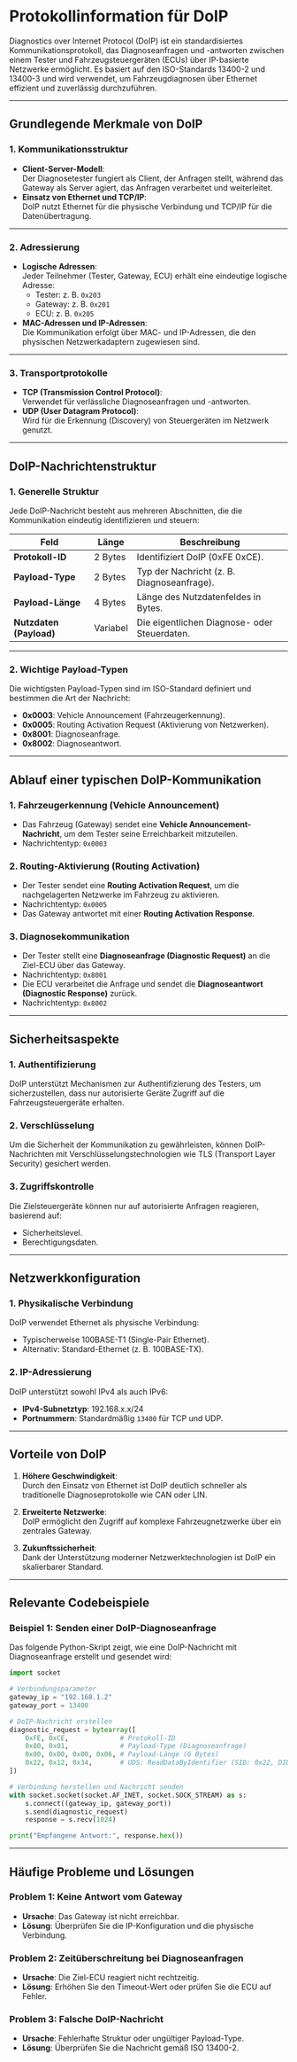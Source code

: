 # Protokollinformation für DoIP

Diagnostics over Internet Protocol (DoIP) ist ein standardisiertes Kommunikationsprotokoll, das Diagnoseanfragen und -antworten zwischen einem Tester und Fahrzeugsteuergeräten (ECUs) über IP-basierte Netzwerke ermöglicht. Es basiert auf den ISO-Standards 13400-2 und 13400-3 und wird verwendet, um Fahrzeugdiagnosen über Ethernet effizient und zuverlässig durchzuführen.

---

## Grundlegende Merkmale von DoIP

### 1. Kommunikationsstruktur
- **Client-Server-Modell**:  
  Der Diagnosetester fungiert als Client, der Anfragen stellt, während das Gateway als Server agiert, das Anfragen verarbeitet und weiterleitet.
- **Einsatz von Ethernet und TCP/IP**:  
  DoIP nutzt Ethernet für die physische Verbindung und TCP/IP für die Datenübertragung.

---

### 2. Adressierung
- **Logische Adressen**:  
  Jeder Teilnehmer (Tester, Gateway, ECU) erhält eine eindeutige logische Adresse:
  - Tester: z. B. `0x203`
  - Gateway: z. B. `0x201`
  - ECU: z. B. `0x205`
- **MAC-Adressen und IP-Adressen**:  
  Die Kommunikation erfolgt über MAC- und IP-Adressen, die den physischen Netzwerkadaptern zugewiesen sind.

---

### 3. Transportprotokolle
- **TCP (Transmission Control Protocol)**:  
  Verwendet für verlässliche Diagnoseanfragen und -antworten.
- **UDP (User Datagram Protocol)**:  
  Wird für die Erkennung (Discovery) von Steuergeräten im Netzwerk genutzt.

---

## DoIP-Nachrichtenstruktur

### 1. Generelle Struktur
Jede DoIP-Nachricht besteht aus mehreren Abschnitten, die die Kommunikation eindeutig identifizieren und steuern:

| Feld               | Länge      | Beschreibung                                      |
|---------------------|------------|--------------------------------------------------|
| **Protokoll-ID**    | 2 Bytes    | Identifiziert DoIP (0xFE 0xCE).                  |
| **Payload-Type**    | 2 Bytes    | Typ der Nachricht (z. B. Diagnoseanfrage).       |
| **Payload-Länge**   | 4 Bytes    | Länge des Nutzdatenfeldes in Bytes.              |
| **Nutzdaten (Payload)** | Variabel | Die eigentlichen Diagnose- oder Steuerdaten.     |

---

### 2. Wichtige Payload-Typen
Die wichtigsten Payload-Typen sind im ISO-Standard definiert und bestimmen die Art der Nachricht:
- **0x0003**: Vehicle Announcement (Fahrzeugerkennung).
- **0x0005**: Routing Activation Request (Aktivierung von Netzwerken).
- **0x8001**: Diagnoseanfrage.
- **0x8002**: Diagnoseantwort.

---

## Ablauf einer typischen DoIP-Kommunikation

### 1. Fahrzeugerkennung (Vehicle Announcement)
- Das Fahrzeug (Gateway) sendet eine **Vehicle Announcement-Nachricht**, um dem Tester seine Erreichbarkeit mitzuteilen.  
- Nachrichtentyp: `0x0003`

### 2. Routing-Aktivierung (Routing Activation)
- Der Tester sendet eine **Routing Activation Request**, um die nachgelagerten Netzwerke im Fahrzeug zu aktivieren.
- Nachrichtentyp: `0x0005`
- Das Gateway antwortet mit einer **Routing Activation Response**.

### 3. Diagnosekommunikation
- Der Tester stellt eine **Diagnoseanfrage (Diagnostic Request)** an die Ziel-ECU über das Gateway.
- Nachrichtentyp: `0x8001`
- Die ECU verarbeitet die Anfrage und sendet die **Diagnoseantwort (Diagnostic Response)** zurück.
- Nachrichtentyp: `0x8002`

---

## Sicherheitsaspekte

### 1. Authentifizierung
DoIP unterstützt Mechanismen zur Authentifizierung des Testers, um sicherzustellen, dass nur autorisierte Geräte Zugriff auf die Fahrzeugsteuergeräte erhalten.

### 2. Verschlüsselung
Um die Sicherheit der Kommunikation zu gewährleisten, können DoIP-Nachrichten mit Verschlüsselungstechnologien wie TLS (Transport Layer Security) gesichert werden.

### 3. Zugriffskontrolle
Die Zielsteuergeräte können nur auf autorisierte Anfragen reagieren, basierend auf:
- Sicherheitslevel.
- Berechtigungsdaten.

---

## Netzwerkkonfiguration

### 1. Physikalische Verbindung
DoIP verwendet Ethernet als physische Verbindung:
- Typischerweise 100BASE-T1 (Single-Pair Ethernet).
- Alternativ: Standard-Ethernet (z. B. 100BASE-TX).

### 2. IP-Adressierung
DoIP unterstützt sowohl IPv4 als auch IPv6:
- **IPv4-Subnetztyp**: 192.168.x.x/24
- **Portnummern**: Standardmäßig `13400` für TCP und UDP.

---

## Vorteile von DoIP

1. **Höhere Geschwindigkeit**:  
   Durch den Einsatz von Ethernet ist DoIP deutlich schneller als traditionelle Diagnoseprotokolle wie CAN oder LIN.
   
2. **Erweiterte Netzwerke**:  
   DoIP ermöglicht den Zugriff auf komplexe Fahrzeugnetzwerke über ein zentrales Gateway.

3. **Zukunftssicherheit**:  
   Dank der Unterstützung moderner Netzwerktechnologien ist DoIP ein skalierbarer Standard.

---

## Relevante Codebeispiele

### Beispiel 1: Senden einer DoIP-Diagnoseanfrage
Das folgende Python-Skript zeigt, wie eine DoIP-Nachricht mit Diagnoseanfrage erstellt und gesendet wird:

```python
import socket

# Verbindungsparameter
gateway_ip = "192.168.1.2"
gateway_port = 13400

# DoIP-Nachricht erstellen
diagnostic_request = bytearray([
    0xFE, 0xCE,             # Protokoll-ID
    0x80, 0x01,             # Payload-Type (Diagnoseanfrage)
    0x00, 0x00, 0x00, 0x06, # Payload-Länge (6 Bytes)
    0x22, 0x12, 0x34,       # UDS: ReadDataByIdentifier (SID: 0x22, DID: 0x1234)
])

# Verbindung herstellen und Nachricht senden
with socket.socket(socket.AF_INET, socket.SOCK_STREAM) as s:
    s.connect((gateway_ip, gateway_port))
    s.send(diagnostic_request)
    response = s.recv(1024)

print("Empfangene Antwort:", response.hex())
```

---

## Häufige Probleme und Lösungen

### Problem 1: Keine Antwort vom Gateway
- **Ursache**: Das Gateway ist nicht erreichbar.
- **Lösung**: Überprüfen Sie die IP-Konfiguration und die physische Verbindung.

### Problem 2: Zeitüberschreitung bei Diagnoseanfragen
- **Ursache**: Die Ziel-ECU reagiert nicht rechtzeitig.
- **Lösung**: Erhöhen Sie den Timeout-Wert oder prüfen Sie die ECU auf Fehler.

### Problem 3: Falsche DoIP-Nachricht
- **Ursache**: Fehlerhafte Struktur oder ungültiger Payload-Type.
- **Lösung**: Überprüfen Sie die Nachricht gemäß ISO 13400-2.
